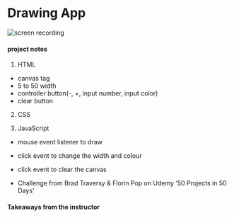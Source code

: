 # Drawing App

![screen recording](https://media.giphy.com/media/r3E57B2J5UzybjV6pO/giphy.gif)

#### project notes

1. HTML

- canvas tag
- 5 to 50 width
- controller button(-, +, input number, input color)
- clear button

2. CSS

3. JavaScript

- mouse event listener to draw
- click event to change the width and colour
- click event to clear the canvas

- Challenge from Brad Traversy & Florin Pop on Udemy '50 Projects in 50 Days'

#### Takeaways from the instructor
